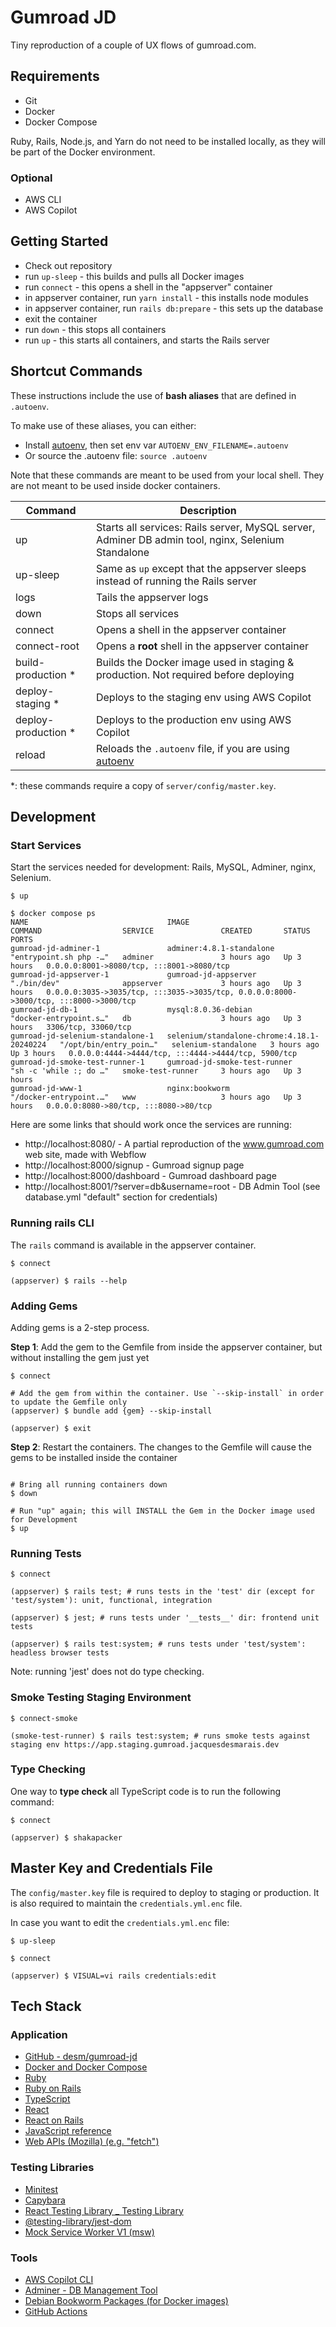 # Gumroad JD

Tiny reproduction of a couple of UX flows of gumroad.com.

## Requirements

- Git
- Docker
- Docker Compose

Ruby, Rails, Node.js, and Yarn do not need to be installed locally, as they will be part of the Docker environment.

### Optional

- AWS CLI
- AWS Copilot

## Getting Started

- Check out repository
- run `up-sleep` - this builds and pulls all Docker images
- run `connect` - this opens a shell in the "appserver" container
- in appserver container, run `yarn install` - this installs node modules
- in appserver container, run `rails db:prepare` - this sets up the database
- exit the container
- run `down` - this stops all containers
- run `up` - this starts all containers, and starts the Rails server

## Shortcut Commands

These instructions include the use of **bash aliases** that are defined in `.autoenv`.

To make use of these aliases, you can either:

- Install [autoenv](https://github.com/hyperupcall/autoenv?tab=readme-ov-file#installation-automated), then set env var `AUTOENV_ENV_FILENAME=.autoenv`
- Or source the .autoenv file: `source .autoenv`

Note that these commands are meant to be used from your local shell.
They are not meant to be used inside docker containers.

| Command              | Description                                                                                                                               |
| -------------------- | ----------------------------------------------------------------------------------------------------------------------------------------- |
| up                   | Starts all services: Rails server, MySQL server, Adminer DB admin tool, nginx, Selenium Standalone                                        |
| up-sleep             | Same as `up` except that the appserver sleeps instead of running the Rails server                                                         |
| logs                 | Tails the appserver logs                                                                                                                  |
| down                 | Stops all services                                                                                                                        |
| connect              | Opens a shell in the appserver container                                                                                                  |
| connect-root         | Opens a **root** shell in the appserver container                                                                                         |
| build-production \*  | Builds the Docker image used in staging & production. Not required before deploying                                                       |
| deploy-staging \*    | Deploys to the staging env using AWS Copilot                                                                                              |
| deploy-production \* | Deploys to the production env using AWS Copilot                                                                                           |
| reload               | Reloads the `.autoenv` file, if you are using [autoenv](https://github.com/hyperupcall/autoenv?tab=readme-ov-file#installation-automated) |

\*: these commands require a copy of `server/config/master.key`.

## Development

### Start Services

Start the services needed for development: Rails, MySQL, Adminer, nginx, Selenium.

```shell
$ up

$ docker compose ps
NAME                               IMAGE                                        COMMAND                  SERVICE               CREATED       STATUS       PORTS
gumroad-jd-adminer-1               adminer:4.8.1-standalone                     "entrypoint.sh php -…"   adminer               3 hours ago   Up 3 hours   0.0.0.0:8001->8080/tcp, :::8001->8080/tcp
gumroad-jd-appserver-1             gumroad-jd-appserver                         "./bin/dev"              appserver             3 hours ago   Up 3 hours   0.0.0.0:3035->3035/tcp, :::3035->3035/tcp, 0.0.0.0:8000->3000/tcp, :::8000->3000/tcp
gumroad-jd-db-1                    mysql:8.0.36-debian                          "docker-entrypoint.s…"   db                    3 hours ago   Up 3 hours   3306/tcp, 33060/tcp
gumroad-jd-selenium-standalone-1   selenium/standalone-chrome:4.18.1-20240224   "/opt/bin/entry_poin…"   selenium-standalone   3 hours ago   Up 3 hours   0.0.0.0:4444->4444/tcp, :::4444->4444/tcp, 5900/tcp
gumroad-jd-smoke-test-runner-1     gumroad-jd-smoke-test-runner                 "sh -c 'while :; do …"   smoke-test-runner     3 hours ago   Up 3 hours
gumroad-jd-www-1                   nginx:bookworm                               "/docker-entrypoint.…"   www                   3 hours ago   Up 3 hours   0.0.0.0:8080->80/tcp, :::8080->80/tcp
```

Here are some links that should work once the services are running:

- http://localhost:8080/ - A partial reproduction of the www.gumroad.com web site, made with Webflow
- http://localhost:8000/signup - Gumroad signup page
- http://localhost:8000/dashboard - Gumroad dashboard page
- http://localhost:8001/?server=db&username=root - DB Admin Tool (see database.yml "default" section for credentials)

### Running rails CLI

The `rails` command is available in the appserver container.

```shell
$ connect

(appserver) $ rails --help
```

### Adding Gems

Adding gems is a 2-step process.

**Step 1**: Add the gem to the Gemfile from inside the appserver container, but without installing the gem just yet

```shell
$ connect

# Add the gem from within the container. Use `--skip-install` in order to update the Gemfile only
(appserver) $ bundle add {gem} --skip-install

(appserver) $ exit
```

**Step 2**: Restart the containers. The changes to the Gemfile will cause the gems to be installed inside the container

```shell

# Bring all running containers down
$ down

# Run "up" again; this will INSTALL the Gem in the Docker image used for Development
$ up
```

### Running Tests

```shell
$ connect

(appserver) $ rails test; # runs tests in the 'test' dir (except for 'test/system'): unit, functional, integration

(appserver) $ jest; # runs tests under '__tests__' dir: frontend unit tests

(appserver) $ rails test:system; # runs tests under 'test/system': headless browser tests
```

Note: running 'jest' does not do type checking.

### Smoke Testing Staging Environment

```shell
$ connect-smoke

(smoke-test-runner) $ rails test:system; # runs smoke tests against staging env https://app.staging.gumroad.jacquesdesmarais.dev
```

### Type Checking

One way to **type check** all TypeScript code is to run the following command:

```shell
$ connect

(appserver) $ shakapacker
```

## Master Key and Credentials File

The `config/master.key` file is required to deploy to staging or production.
It is also required to maintain the `credentials.yml.enc` file.

In case you want to edit the `credentials.yml.enc` file:

```shell
$ up-sleep

$ connect

(appserver) $ VISUAL=vi rails credentials:edit
```

## Tech Stack

### Application

- [GitHub - desm/gumroad-jd](https://github.com/desm/gumroad-jd)
- [Docker and Docker Compose](https://docs.docker.com/reference/)
- [Ruby](https://docs.ruby-lang.org/en/3.3/)
- [Ruby on Rails](https://guides.rubyonrails.org/)
- [TypeScript](https://www.typescriptlang.org/docs/handbook/intro.html)
- [React](https://react.dev/)
- [React on Rails](https://www.shakacode.com/react-on-rails/docs/)
- [JavaScript reference](https://developer.mozilla.org/en-US/docs/Web/JavaScript/Reference)
- [Web APIs (Mozilla) (e.g. "fetch")](https://developer.mozilla.org/en-US/docs/Web/API)

### Testing Libraries

- [Minitest](http://docs.seattlerb.org/minitest/)
- [Capybara](https://rubydoc.info/github/teamcapybara/capybara/master)
- [React Testing Library \_ Testing Library](https://testing-library.com/docs/react-testing-library/intro)
- [@testing-library/jest-dom](https://www.npmjs.com/package/@testing-library/jest-dom)
- [Mock Service Worker V1 (msw)](https://v1.mswjs.io/docs/)

### Tools

- [AWS Copilot CLI](https://aws.github.io/copilot-cli/docs/overview/)
- [Adminer - DB Management Tool](https://www.adminer.org/)
- [Debian Bookworm Packages (for Docker images)](https://packages.debian.org/bookworm/)
- [GitHub Actions](https://docs.github.com/en/actions/quickstart)
